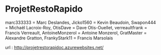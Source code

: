 # ProjetRestoRapido

marc333333 = Marc Deslandes,
Jicko1560 = Kevin Beaudoin,
Swapon444 = Michaël Lacroix-Roy,
OtisDave = Dave Otis-Ouellet,
verreaultfrank = Francis Verreault,
AntoineMonzerol = Antoine Monzerol,
GratMaster = Alexandre Gratton,
FrankyStark11 = Francis Marsolais

url : http://projetrestorapidoc.azurewebsites.net/